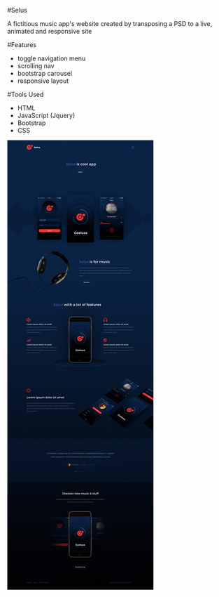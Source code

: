 #Selus

A fictitious music app's website created by transposing a PSD to a live, animated and responsive site

#Features

* toggle navigation menu
* scrolling nav
* bootstrap carousel
* responsive layout


#Tools Used

* HTML
* JavaScript (Jquery)
* Bootstrap
* CSS

![Selus](images/Selus_Test.jpg)


